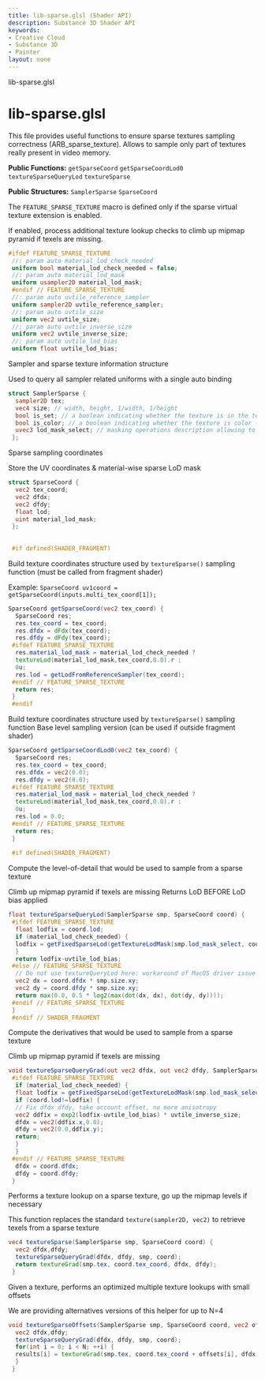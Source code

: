 ```yaml
---
title: lib-sparse.glsl (Shader API)
description: Substance 3D Shader API
keywords:
- Creative Cloud
- Substance 3D
- Painter
layout: none
---
```





lib-sparse.glsl








[ ](#section-0)












[ ](#section-1)

lib-sparse.glsl
===============


This file provides useful functions to ensure sparse textures sampling
 correctness (ARB_sparse_texture).
 Allows to sample only part of textures really present in video memory.


**Public Functions:**
`getSparseCoord`
`getSparseCoordLod0`
`textureSparseQueryLod`
`textureSparse`


**Public Structures:**
`SamplerSparse`
`SparseCoord`


The `FEATURE_SPARSE_TEXTURE` macro is defined only if the sparse virtual texture extension is enabled.


If enabled, process additional texture lookup checks to climb up mipmap pyramid if texels are missing.





```glsl
#ifdef FEATURE_SPARSE_TEXTURE
 //: param auto material_lod_check_needed
 uniform bool material_lod_check_needed = false;
 //: param auto material_lod_mask
 uniform usampler2D material_lod_mask;
 #endif // FEATURE_SPARSE_TEXTURE
 //: param auto uvtile_reference_sampler
 uniform sampler2D uvtile_reference_sampler;
 //: param auto uvtile_size
 uniform vec2 uvtile_size;
 //: param auto uvtile_inverse_size
 uniform vec2 uvtile_inverse_size;
 //: param auto uvtile_lod_bias
 uniform float uvtile_lod_bias;
```







[ ](#section-2)

Sampler and sparse texture information structure


Used to query all sampler related uniforms with a single auto binding





```glsl
struct SamplerSparse {
  sampler2D tex;
  vec4 size; // width, height, 1/width, 1/height
  bool is_set; // a boolean indicating whether the texture is in the texture set or not
  bool is_color; // a boolean indicating whether the texture is color (RGBA) or grayscale (R, GB)
  uvec3 lod_mask_select; // masking operations description allowing to retrieve loaded mipmaps information
 };
```







[ ](#section-3)

Sparse sampling coordinates


Store the UV coordinates & material-wise sparse LoD mask





```glsl
struct SparseCoord {
  vec2 tex_coord;
  vec2 dfdx;
  vec2 dfdy;
  float lod;
  uint material_lod_mask;
 };
 
 
 #if defined(SHADER_FRAGMENT)
```







[ ](#section-4)

Build texture coordinates structure used by `textureSparse()` sampling function
 (must be called from fragment shader)


Example: `SparseCoord uv1coord = getSparseCoord(inputs.multi_tex_coord[1]);`





```glsl
SparseCoord getSparseCoord(vec2 tex_coord) {
  SparseCoord res;
  res.tex_coord = tex_coord;
  res.dfdx = dFdx(tex_coord);
  res.dfdy = dFdy(tex_coord);
 #ifdef FEATURE_SPARSE_TEXTURE
  res.material_lod_mask = material_lod_check_needed ?
  textureLod(material_lod_mask,tex_coord,0.0).r :
  0u;
  res.lod = getLodFromReferenceSampler(tex_coord);
 #endif // FEATURE_SPARSE_TEXTURE
  return res;
 }
 #endif
```







[ ](#section-5)

Build texture coordinates structure used by `textureSparse()` sampling function
 Base level sampling version (can be used if outside fragment shader)





```glsl
SparseCoord getSparseCoordLod0(vec2 tex_coord) {
  SparseCoord res;
  res.tex_coord = tex_coord;
  res.dfdx = vec2(0.0);
  res.dfdy = vec2(0.0);
 #ifdef FEATURE_SPARSE_TEXTURE
  res.material_lod_mask = material_lod_check_needed ?
  textureLod(material_lod_mask,tex_coord,0.0).r :
  0u;
  res.lod = 0.0;
 #endif // FEATURE_SPARSE_TEXTURE
  return res;
 }
 
 #if defined(SHADER_FRAGMENT)
```







[ ](#section-6)

Compute the level-of-detail that would be used to sample from a sparse texture


Climb up mipmap pyramid if texels are missing
 Returns LoD BEFORE LoD bias applied





```glsl
float textureSparseQueryLod(SamplerSparse smp, SparseCoord coord) {
 #ifdef FEATURE_SPARSE_TEXTURE
  float lodfix = coord.lod;
  if (material_lod_check_needed) {
  lodfix = getFixedSparseLod(getTextureLodMask(smp.lod_mask_select, coord.material_lod_mask), lodfix);
  }
  return lodfix-uvtile_lod_bias;
 #else // FEATURE_SPARSE_TEXTURE
  // Do not use textureQueryLod here: workaround of MacOS driver issue (dramatic FPS drop)
  vec2 dx = coord.dfdx * smp.size.xy;
  vec2 dy = coord.dfdy * smp.size.xy;
  return max(0.0, 0.5 * log2(max(dot(dx, dx), dot(dy, dy))));
 #endif // FEATURE_SPARSE_TEXTURE
 }
 #endif // SHADER_FRAGMENT
```







[ ](#section-7)

Compute the derivatives that would be used to sample from a sparse texture


Climb up mipmap pyramid if texels are missing





```glsl
void textureSparseQueryGrad(out vec2 dfdx, out vec2 dfdy, SamplerSparse smp, SparseCoord coord) {
 #ifdef FEATURE_SPARSE_TEXTURE
  if (material_lod_check_needed) {
  float lodfix = getFixedSparseLod(getTextureLodMask(smp.lod_mask_select, coord.material_lod_mask), coord.lod);
  if (coord.lod!=lodfix) {
  // Fix dfdx dfdy, take account offset, no more anisotropy
  vec2 ddfix = exp2(lodfix-uvtile_lod_bias) * uvtile_inverse_size;
  dfdx = vec2(ddfix.x,0.0);
  dfdy = vec2(0.0,ddfix.y);
  return;
  }
  }
 #endif // FEATURE_SPARSE_TEXTURE
  dfdx = coord.dfdx;
  dfdy = coord.dfdy;
 }
```







[ ](#section-8)

Performs a texture lookup on a sparse texture, go up the mipmap levels if necessary


This function replaces the standard `texture(sampler2D, vec2)` to retrieve texels from a sparse texture





```glsl
vec4 textureSparse(SamplerSparse smp, SparseCoord coord) {
  vec2 dfdx,dfdy;
  textureSparseQueryGrad(dfdx, dfdy, smp, coord);
  return textureGrad(smp.tex, coord.tex_coord, dfdx, dfdy);
 }
```







[ ](#section-9)

Given a texture, performs an optimized multiple texture lookups with small offsets


We are providing alternatives versions of this helper for up to N=4





```glsl
void textureSparseOffsets(SamplerSparse smp, SparseCoord coord, vec2 offsets[N], out vec4 results[N]) {
  vec2 dfdx,dfdy;
  textureSparseQueryGrad(dfdx, dfdy, smp, coord);
  for(int i = 0; i < N; ++i) {
  results[i] = textureGrad(smp.tex, coord.tex_coord + offsets[i], dfdx, dfdy);
  }
 }
 
 
```






